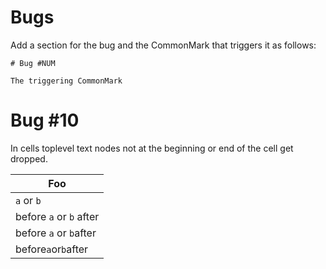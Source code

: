 Bugs
====

Add a section for the bug and the CommonMark that triggers it as 
follows:

```
# Bug #NUM

The triggering CommonMark
```

# Bug #10 

In cells toplevel text nodes not at the beginning or end of the cell
get dropped.

|  Foo                    |
|-------------------------|
| `a` or `b`              |
| before `a` or `b` after |
| before `a` or `b`after  |
| before`a`or`b`after     |

